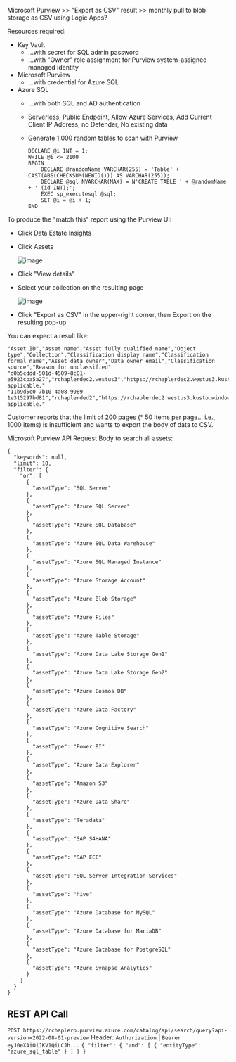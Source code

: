 Microsoft Purview >> "Export as CSV" result >> monthly pull to blob storage as CSV using Logic Apps?

Resources required:
* Key Vault
  * ...with secret for SQL admin password
  * ...with "Owner" role assignment for Purview system-assigned managed identity
* Microsoft Purview
  * ...with credential for Azure SQL
* Azure SQL
  * ...with both SQL and AD authentication
  * Serverless, Public Endpoint, Allow Azure Services, Add Current Client IP Address, no Defender, No existing data
  * Generate 1,000 random tables to scan with Purview

    ```
    DECLARE @i INT = 1;
    WHILE @i <= 2100
    BEGIN
        DECLARE @randomName VARCHAR(255) = 'Table' + CAST(ABS(CHECKSUM(NEWID())) AS VARCHAR(255));
        DECLARE @sql NVARCHAR(MAX) = N'CREATE TABLE ' + @randomName + ' (id INT);';
        EXEC sp_executesql @sql;
        SET @i = @i + 1;
    END
    ```

To produce the "match this" report using the Purview UI:
* Click Data Estate Insights
* Click Assets

  ![image](https://github.com/richchapler/AzureSolutions/assets/44923999/dbf63ba0-3097-47e0-a4c4-a65600534d33)

* Click "View details"
* Select your collection on the resulting page

  ![image](https://github.com/richchapler/AzureSolutions/assets/44923999/3c3f44f7-a1cb-4d83-b941-519a7bf87e70)

* Click "Export as CSV" in the upper-right corner, then Export on the resulting pop-up

You can expect a result like:

```
"Asset ID","Asset name","Asset fully qualified name","Object type","Collection","Classification display name","Classification formal name","Asset data owner","Data owner email","Classification source","Reason for unclassified"
"d0b5cddd-501d-4509-8c01-e5923cba5a27","rchaplerdec2.westus3","https://rchaplerdec2.westus3.kusto.windows.net","Instances","rchaplerp","","","","","","Not applicable."
"11b9d5c0-7b10-4a08-9989-1e315297bd81","rchaplerded2","https://rchaplerdec2.westus3.kusto.windows.net/rchaplerded2","Databases","rchaplerp","","","","","","Not applicable."
```

Customer reports that the limit of 200 pages (* 50 items per page... i.e., 1000 items) is insufficient and wants to export the body of data to CSV.



Microsoft Purview API Request Body to search all assets:
```
{
  "keywords": null,
  "limit": 10,
  "filter": {
    "or": [
      {
        "assetType": "SQL Server"
      },
      {
        "assetType": "Azure SQL Server"
      },
      {
        "assetType": "Azure SQL Database"
      },
      {
        "assetType": "Azure SQL Data Warehouse"
      },
      {
        "assetType": "Azure SQL Managed Instance"
      },
      {
        "assetType": "Azure Storage Account"
      },
      {
        "assetType": "Azure Blob Storage"
      },
      {
        "assetType": "Azure Files"
      },
      {
        "assetType": "Azure Table Storage"
      },
      {
        "assetType": "Azure Data Lake Storage Gen1"
      },
      {
        "assetType": "Azure Data Lake Storage Gen2"
      },
      {
        "assetType": "Azure Cosmos DB"
      },
      {
        "assetType": "Azure Data Factory"
      },
      {
        "assetType": "Azure Cognitive Search"
      },
      {
        "assetType": "Power BI"
      },
      {
        "assetType": "Azure Data Explorer"
      },
      {
        "assetType": "Amazon S3"
      },
      {
        "assetType": "Azure Data Share"
      },
      {
        "assetType": "Teradata"
      },
      {
        "assetType": "SAP S4HANA"
      },
      {
        "assetType": "SAP ECC"
      },
      {
        "assetType": "SQL Server Integration Services"
      },
      {
        "assetType": "hive"
      },
      {
        "assetType": "Azure Database for MySQL"
      },
      {
        "assetType": "Azure Database for MariaDB"
      },
      {
        "assetType": "Azure Database for PostgreSQL"
      },
      {
        "assetType": "Azure Synapse Analytics"
      }
    ]
  }
}
```

## REST API Call
`POST https://rchaplerp.purview.azure.com/catalog/api/search/query?api-version=2022-08-01-preview`
Header: `Authorization` | `Bearer eyJ0eXAiOiJKV1QiLCJh...`
`{ "filter": { "and": [ { "entityType": "azure_sql_table" } ] } }`
